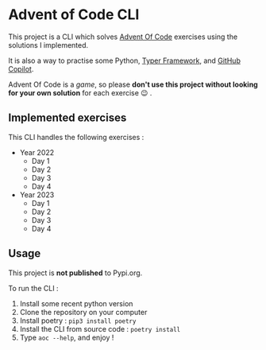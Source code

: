 # Advent of Code CLI
This project is a CLI which solves [Advent Of Code](https://adventofcode.com/) exercises using the solutions I implemented.

It is also a way to practise some Python, [Typer Framework](https://typer.tiangolo.com/), and [GitHub Copilot](https://github.com/features/copilot).

Advent Of Code is a *game*, so please **don't use this project without looking for your own solution** for each exercise :wink: .

## Implemented exercises
This CLI handles the following exercises :
- Year 2022
   - Day 1
   - Day 2
   - Day 3
   - Day 4
- Year 2023
   - Day 1
   - Day 2
   - Day 3
   - Day 4

## Usage
This project is **not published** to Pypi.org.

To run the CLI :
1. Install some recent python version
1. Clone the repository on your computer
1. Install poetry : `pip3 install poetry`
1. Install the CLI from source code : `poetry install`
1. Type `aoc --help`, and enjoy !